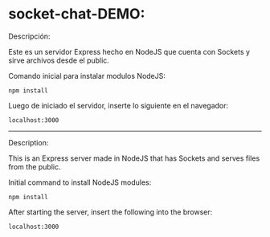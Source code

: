 # socket-chat-DEMO:

Descripción:

Este es un servidor Express hecho en NodeJS que cuenta con Sockets y sirve archivos desde el public.

Comando inicial para instalar modulos NodeJS:

```
npm install
```

Luego de iniciado el servidor, inserte lo siguiente en el navegador:


```
localhost:3000
```
----------------------------------------------------------------------

Description:

This is an Express server made in NodeJS that has Sockets and serves files from the public.

Initial command to install NodeJS modules:

```
npm install
```

After starting the server, insert the following into the browser:

```
localhost:3000
```
